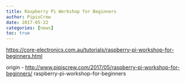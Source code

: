 ```yaml
---
title: Raspberry Pi Workshop for Beginners
author: PipisCrew
date: 2017-05-22
categories: [news]
toc: true
---
```


https://core-electronics.com.au/tutorials/raspberry-pi-workshop-for-beginners.html

origin - http://www.pipiscrew.com/2017/05/raspberry-pi-workshop-for-beginners/ raspberry-pi-workshop-for-beginners